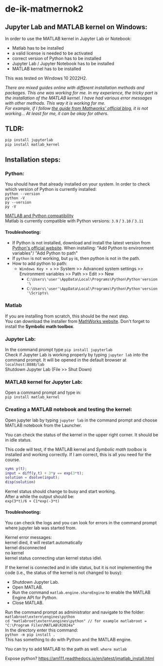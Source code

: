 # de-ik-matmernok2

## Jupyter Lab and MATLAB kernel on Windows:

In order to use the MATLAB kernel in Jupyter Lab or Notebook:
- Matlab has to be installed
- a valid license is needed to be activated
- correct version of Python has to be installed
- Jupyter Lab / Jupyter Notebook has to be installed
- MATLAB kernel has to be installed

This was tested on Windows 10 2022H2.

*There are mixed guides online with different installation methods and packages. This one was working for me. In my experience, the tricky part is the installation of the MATLAB kernel. I have had various error messages with other methods. This way it is working for me.\
For example, if I follow [the guide from Mathworks' official blog](https://blogs.mathworks.com/matlab/2023/06/26/matlab-kernel-for-jupyter-now-with-windows-support/), it is not working... At least for me, it can be okay for others.*

## TLDR:

```bash
pip install jupyterlab
pip install matlab_kernel
```

## Installation steps:

### Python:

You should have that already installed on your system. In order to check which version of Python is currently installed:\
`python --version`\
`python -V`\
`py --version`\
`py -V`

[MATLAB and Python compatibility](https://www.mathworks.com/support/requirements/python-compatibility.html)\
Matlab is currently compatible with Python versions: `3.9` / `3.10` / `3.11`

#### Troubleshooting:

* If Python is not installed, download and install the latest version from [Python's official website](https://www.python.org/downloads/). When installing: "Add Python to environment variables"/ "Add Python to path" 
* If `python` is not working, but `py` is, then python is not in the path.
* How to add python to path:
  - `Windows Key + x` >> System  >> Advanced system settings >> Environment variables >> Path >> Edit >> New
    * `C:\Users\'user'\AppData\Local\Programs\Python\Python'version'\`
    * `C:\Users\'user'\AppData\Local\Programs\Python\Python'version'\Scripts\`

###  Matlab

If you are installing from scratch, this should be the next step.\
You can download the installer from [MathWorks website](https://www.mathworks.com/downloads/). Don't forget to install the **Symbolic math toolbox**.

### Jupyter Lab:

In the command prompt type `pip install jupyterlab`\
Check if Jupyter Lab is working properly by typing `jupyter lab` into the command prompt. It will be opened in the default browser at `localhost:8888/lab`\
Shutdown Jupyter Lab (File >> Shut Down)

### MATLAB kernel for Jupyter Lab:

Open a command prompt and type in:\
`pip install matlab_kernel`

### Creating a MATLAB notebook and testing the kernel:

Open jupyter lab by typing `jupyter lab` in the command prompt and choose MATLAB notebook from the Launcher.

You can check the status of the kernel in the upper right corner. It should be in idle status.

This code will test, if the MATLAB kernel and *Symbolic math toolbox* is installed and working correctly. If I am correct, this is all you need for the course.

```matlab
syms y(t);
input = diff(y,t) + 3*y == exp(3*t);
solution = dsolve(input);
disp(solution)
```

Kernel status should change to busy and start working.\
After a while the output should be:\
`exp(3*t)/6 + C1*exp(-3*t)`

####  Troubleshooting:

You can check the logs and you can look for errors in the command prompt where jupyter lab was started from.

Kernel error messages:\
kernel died, it will restart automatically\
kernel disconnected\
no kernel\
kernel status connecting utan kernel status idle\

If the kernel is connected and in idle status, but it is not implementing the code (i.e., the status of the kernel is not changed to busy):
- Shutdown Jupyter Lab.
- Open MATLAB.
- Run the command `matlab.engine.shareEngine` to enable the MATLAB Engine API for Python.
- Close MATLAB.

Run the command prompt as administrator and navigate to the folder: `matlabroot\extern\engines\python`\
`cd "matlabroot\extern\engines\python" // for example matlabroot = "C:\Program Files\MATLAB\R2024a"`\
In the directory enter this command:\
`python -m pip install .`\
This has something to do with Python and the MATLAB engine.

You can try to add MATLAB to the path as well.
`where matlab`

Expose python? https://am111.readthedocs.io/en/latest/jmatlab_install.html


